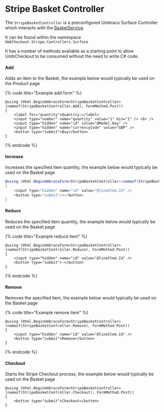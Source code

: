 # Stripe Basket Controller

The `StripeBasketController` is a preconfigured Umbraco Surface Controller which interacts with the [BasketService](../core-services/basket-service.md).

It can be found within the namespace `UmbCheckout.Stripe.Controllers.Surface`

It has a number of methods available as a starting point to allow UmbCheckout to be consumed without the need to write C# code.

#### Add

Adds an item to the Basket, the example below would typically be used on the Product page

{% code title="Example add form" %}
```cshtml
@using (Html.BeginUmbracoForm<StripeBasketController>(nameof(StripeBasketController.Add), FormMethod.Post))
{
    <label for="quantity">Quantity:</label>
    <input type="number" name="quantity" value="1" min="1" /> <br />
    <input type="hidden" name="id" value="@Model.Key" />
    <input type="hidden" name="currencyCode" value="GBP" />
    <button type="submit">Buy</button>
}
```
{% endcode %}

#### Increase

Increases the specified item quantity, the example below would typically be used on the Basket page

```csharp
@using (Html.BeginUmbracoForm<StripeBasketController>(nameof(StripeBasketController.Add), FormMethod.Post))
{
    <input type="hidden" name="id" value="@lineItem.Id" />
    <button type="submit">+</button>
}
```

#### Reduce

Reduces the specified item quantity, the example below would typically be used on the Basket page

{% code title="Example reduce item" %}
```cshtml
@using (Html.BeginUmbracoForm<StripeBasketController>(nameof(StripeBasketController.Reduce), FormMethod.Post))
{
    <input type="hidden" name="id" value="@lineItem.Id" />
    <button type="submit">-</button>
}
```
{% endcode %}

#### Remove

Removes the specified item, the example below would typically be used on the Basket page

{% code title="Example remove item" %}
```cshtml
@using (Html.BeginUmbracoForm<StripeBasketController>(nameof(StripeBasketController.Remove), FormMethod.Post))
{
    <input type="hidden" name="id" value="@lineItem.Id" />
    <button type="submit">Remove</button>
}
```
{% endcode %}

#### Checkout

Starts the Stripe Checkout process, the example below would typically be used on the Basket page

```cshtml
@using (Html.BeginUmbracoForm<StripeBasketController>(nameof(StripeBasketController.Checkout), FormMethod.Post))
{
    <button type="submit">Checkout</button>
}
```
